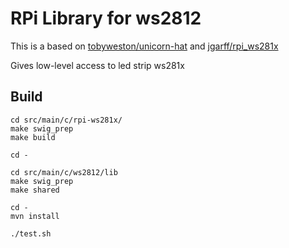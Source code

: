# RPi Library for ws2812

This is a based on [tobyweston/unicorn-hat](https://github.com/tobyweston/unicorn-hat) and [jgarff/rpi_ws281x](https://github.com/jgarff/rpi_ws281x)

Gives low-level access to led strip ws281x


## Build



```
cd src/main/c/rpi-ws281x/
make swig_prep
make build

cd -

cd src/main/c/ws2812/lib
make swig_prep
make shared

cd -
mvn install

./test.sh
```
